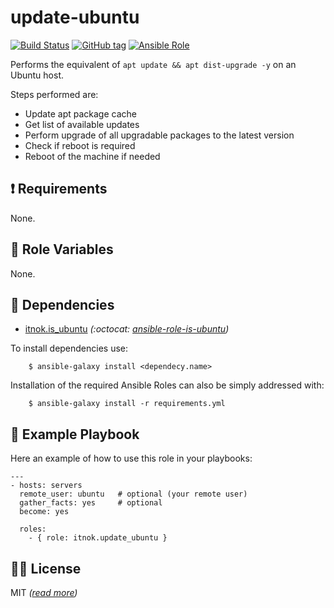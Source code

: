 update-ubuntu
=============

[![Build Status](https://travis-ci.org/itnok/ansible-role-update-ubuntu.svg?branch=master)](https://travis-ci.org/itnok/ansible-role-update-ubuntu) [![GitHub tag](https://img.shields.io/github/v/tag/itnok/ansible-role-update-ubuntu?sort=semver)](https://github.com/itnok/ansible-role-update-ubuntu/tags/) [![Ansible Role](https://img.shields.io/ansible/role/46971)](https://galaxy.ansible.com/itnok/update_ubuntu)


Performs the equivalent of `apt update && apt dist-upgrade -y` on an Ubuntu host.

Steps performed are:

  - Update apt package cache
  - Get list of available updates
  - Perform upgrade of all upgradable packages to the latest version
  - Check if reboot is required
  - Reboot of the machine if needed


:exclamation: Requirements
--------------------------

None.


:abcd: Role Variables
---------------------

None.


:link: Dependencies
-------------------

- [itnok.is_ubuntu](https://galaxy.ansible.com/itnok/is_ubuntu) _(:octocat: [ansible-role-is-ubuntu](https://github.com/itnok/ansible-role-is-ubuntu))_

To install dependencies use:
```
    $ ansible-galaxy install <dependecy.name>
```

Installation of the required Ansible Roles can also be simply addressed with:
```
    $ ansible-galaxy install -r requirements.yml
```


:notebook: Example Playbook
---------------------------

Here an example of how to use this role in your playbooks:

```
---
- hosts: servers
  remote_user: ubuntu   # optional (your remote user)
  gather_facts: yes     # optional
  become: yes

  roles:
    - { role: itnok.update_ubuntu }
```

:guardsman: License
-------------------

MIT _([read more](LICENSE.md))_
